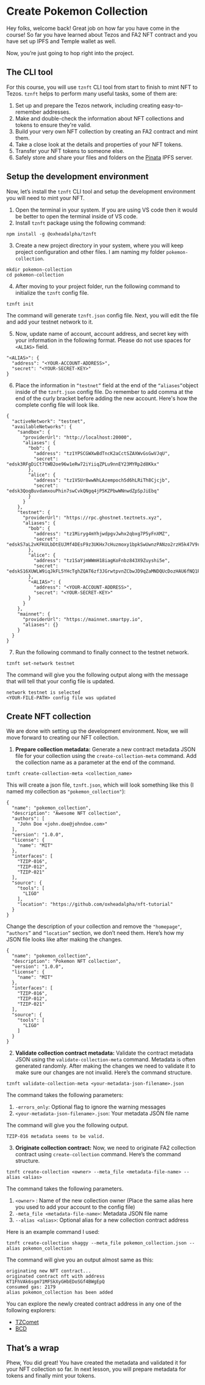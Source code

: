 # Create Pokemon Collection

Hey folks, welcome back! Great job on how far you have come in the course! So far you have learned about Tezos and FA2 NFT contract and you have set up IPFS and Temple wallet as well.

Now, you’re just going to hop right into the project.

## The CLI tool

For this course, you will use `tznft` CLI tool from start to finish to mint NFT to Tezos. `tznft` helps to perform many useful tasks, some of them are:

1. Set up and prepare the Tezos network, including creating easy-to-remember addresses.
2. Make and double-check the information about NFT collections and tokens to ensure they're valid.
3. Build your very own NFT collection by creating an FA2 contract and mint them.
4. Take a close look at the details and properties of your NFT tokens.
5. Transfer your NFT tokens to someone else.
6. Safely store and share your files and folders on the [Pinata](https://www.pinata.cloud/) IPFS server.

## Setup the development environment

Now, let’s install the `tznft` CLI tool and setup the development environment you will need to mint your NFT.

1. Open the terminal in your system. If you are using VS code then it would be better to open the terminal inside of VS code.
2. Install `tznft` package using the following command:
  ```
  npm install -g @oxheadalpha/tznft
  ```
3. Create a new project directory in your system, where you will keep project configuration and other files. I am naming my folder `pokemon-collection`.
  ```
  mkdir pokemon-collection
  cd pokemon-collection
  ```
4. After moving to your project folder, run the following command to initialize the `tznft` config file.
  ```
  tznft init
  ```
  The command will generate `tznft.json` config file. Next, you will edit the file and add your testnet network to it.

5. Now, update name of account, account address, and secret key with your information in the following format. Please do not use spaces for `<ALIAS>` field.
  ```
  "<ALIAS>": {
    "address": "<YOUR-ACCOUNT-ADDRESS>",
    "secret": "<YOUR-SECRET-KEY>"
  }
  ```
6. Place the information in `“testnet”` field at the end of the `“aliases”`object inside of the `tznft.json` config file. Do remember to add comma at the end of the curly bracket before adding the new account. Here's how the complete config file will look like.

```
{
  "activeNetwork": "testnet",
  "availableNetworks": {
    "sandbox": {
      "providerUrl": "http://localhost:20000",
      "aliases": {
        "bob": {
          "address": "tz1YPSCGWXwBdTncK2aCctSZAXWvGsGwVJqU",
          "secret": "edsk3RFgDiCt7tWB2oe96w1eRw72iYiiqZPLu9nnEY23MYRp2d8Kkx"
        },
        "alice": {
          "address": "tz1VSUr8wwNhLAzempoch5d6hLRiTh8Cjcjb",
          "secret": "edsk3QoqBuvdamxouPhin7swCvkQNgq4jP5KZPbwWNnwdZpSpJiEbq"
        }
      }
    },
    "testnet": {
      "providerUrl": "https://rpc.ghostnet.teztnets.xyz",
      "aliases": {
        "bob": {
          "address": "tz1Miryg4mYhjwdpgvJwhx2qbxg7P5yFnXMZ",
          "secret": "edskS7aL2vKFKULbDtEUJMf4DEsF9z3UKHx7cHuzmoxy1bpkSwUwnzPANzo2rzH5k47V9rYNSvXxMdLndHYV5FKVTtaVJMAEKz"
        },
        "alice": {
          "address": "tz1SaYjmWWmH18iagKoFnbz843X9Zuyshi5e",
          "secret": "edskS16XUWLW9iqJkFL5YHcTghZQAT6zf3JGrwtpvnZCbwJD9qZaMNDQUcDozHAU6fNQ1PfFKZ3JQZ1MKDH9TXMM6GJr1NXKLU"
        },
        "<ALIAS>": {
          "address": "<YOUR-ACCOUNT-ADDRESS>",
          "secret": "<YOUR-SECRET-KEY>"
        }
      }
    },
    "mainnet": {
      "providerUrl": "https://mainnet.smartpy.io",
      "aliases": {}
    }
  }
}
```

7. Run the following command to finally connect to the testnet network.

```
tznft set-network testnet
```

The command will give you the following output along with the message that will tell that your config file is updated.

```
network testnet is selected
<YOUR-FILE-PATH> config file was updated
```

## Create NFT collection

We are done with setting up the development environment. Now, we will move forward to creating our NFT collection.

1. **Prepare collection metadata:** Generate a new contract metadata JSON file for your collection using the `create-collection-meta` command. Add the collection name as a parameter at the end of the command.

```
tznft create-collection-meta <collection_name>
```

This will create a json file, `tznft.json`, which will look something like this (I named my collection as `"pokemon_collection"`):

```
{
  "name": "pokemon_collection",
  "description": "Awesome NFT collection",
  "authors": [
    "John Doe <john.doe@johndoe.com>"
  ],
  "version": "1.0.0",
  "license": {
    "name": "MIT"
  },
  "interfaces": [
    "TZIP-016",
    "TZIP-012",
    "TZIP-021"
  ],
  "source": {
    "tools": [
      "LIGO"
    ],
    "location": "https://github.com/oxheadalpha/nft-tutorial"
  }
}
```

Change the description of your collection and remove the `"homepage"`, `“authors”` and `“location”` section, we don’t need them. Here’s how my JSON file looks like after making the changes.

```
{
  "name": "pokemon_collection",
  "description": "Pokemon NFT collection",
  "version": "1.0.0",
  "license": {
    "name": "MIT"
  },
  "interfaces": [
    "TZIP-016",
    "TZIP-012",
    "TZIP-021"
  ],
  "source": {
    "tools": [
      "LIGO"
    ]
  }
}
```

2. **Validate collection contract metadata:** Validate the contract metadata JSON using the `validate-collection-meta` command. Metadata is often generated randomly. After making the changes we need to validate it to make sure our changes are not invalid. Here’s the command structure.

```
tznft validate-collection-meta <your-metadata-json-filename>.json
```

The command takes the following parameters:

1. `-errors_only`: Optional flag to ignore the warning messages
2. `<your-metadata-json-filename>.json`: Your metadata JSON file name

The command will give you the following output.

```
TZIP-016 metadata seems to be valid.
```

3. **Originate collection contract:** Now, we need to originate FA2 collection contract using `create-collection` command. Here’s the command structure.

```
tznft create-collection <owner> --meta_file <metadata-file-name> --alias <alias>
```

The command takes the following parameters.

1. `<owner>` : Name of the new collection owner (Place the same alias here you used to add your account to the config file)
2. `-meta_file <metadata-file-name>`: Metadata JSON file name
3. `--alias <alias>`: Optional alias for a new collection contract address

Here is an example command I used:

```
tznft create-collection shaggy --meta_file pokemon_collection.json --alias pokemon_collection
```

The command will give you an output almost same as this:

```
originating new NFT contract...
originated contract nft with address KT1FhVAk6sgm71MFSkXyGHbEDoSGf4BWgEpQ
consumed gas: 2179
alias pokemon_collection has been added
```

You can explore the newly created contract address in any one of the following explorers:

- [TZComet](https://tzcomet.io/)
- [BCD](https://better-call.dev/)

## That’s a wrap

Phew, You did great! You have created the metadata and validated it for your NFT collection so far. In next lesson, you will prepare metadata for tokens and finally mint your tokens.
